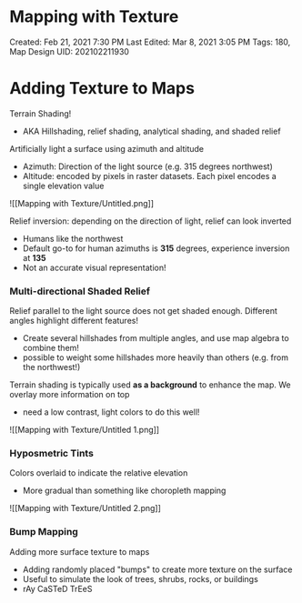# Mapping with Texture

Created: Feb 21, 2021 7:30 PM
Last Edited: Mar 8, 2021 3:05 PM
Tags: 180, Map Design
UID: 202102211930

# Adding Texture to Maps

Terrain Shading!

- AKA Hillshading, relief shading, analytical shading, and shaded relief

Artificially light a surface using azimuth and altitude

- Azimuth: Direction of the light source (e.g. 315 degrees northwest)
- Altitude: encoded by pixels in raster datasets. Each pixel encodes a single elevation value

![[Mapping with Texture/Untitled.png]]

Relief inversion: depending on the direction of light, relief can look inverted

- Humans like the northwest
- Default go-to for human azimuths is **315** degrees, experience inversion at **135**
- Not an accurate visual representation!

### Multi-directional Shaded Relief

Relief parallel to the light source does not get shaded enough. Different angles highlight different features!

- Create several hillshades from multiple angles, and use map algebra to combine them!
- possible to weight some hillshades more heavily than others (e.g. from the northwest!)

Terrain shading is typically used **as a background** to enhance the map. We overlay more information on top

- need a low contrast, light colors to do this well!

![[Mapping with Texture/Untitled 1.png]]

### Hyposmetric Tints

Colors overlaid to indicate the relative elevation

- More gradual than something like choropleth mapping

![[Mapping with Texture/Untitled 2.png]]

### Bump Mapping

Adding more surface texture to maps

- Adding randomly placed "bumps" to create more texture on the surface
- Useful to simulate the look of trees, shrubs, rocks, or buildings
- rAy CaSTeD TrEeS